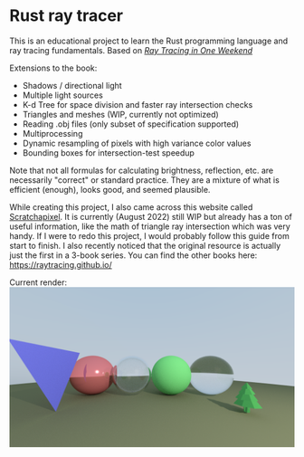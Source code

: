 # Rust ray tracer
This is an educational project to learn the Rust programming language and ray tracing fundamentals.
Based on [_Ray Tracing in One Weekend_](https://raytracing.github.io/books/RayTracingInOneWeekend.html)

Extensions to the book:
- Shadows / directional light
- Multiple light sources
- K-d Tree for space division and faster ray intersection checks
- Triangles and meshes (WIP, currently not optimized)
- Reading .obj files (only subset of specification supported)
- Multiprocessing
- Dynamic resampling of pixels with high variance color values
- Bounding boxes for intersection-test speedup

Note that not all formulas for calculating brightness, reflection, etc. are necessarily "correct" or standard practice. They are a mixture of what is efficient (enough), looks good, and seemed plausible.

While creating this project, I also came across this website called [Scratchapixel](https://www.scratchapixel). It is currently (August 2022) still WIP but already has a ton of useful information, like the math of triangle ray intersection which was very handy. If I were to redo this project, I would probably follow this guide from start to finish. I also recently noticed that the original resource is actually just the first in a 3-book series. You can find the other books here: https://raytracing.github.io/

Current render:
![current_render](image.png)